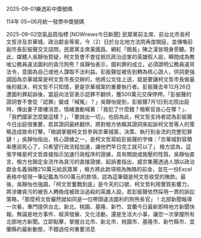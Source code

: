 
2025-09-01樂透彩中獎號碼

                                
114年 05~06月統一發票中獎號碼
                             
2025-09-02空氣品質指標
                              [NOWnews今日新聞] 民眾黨前主席、前台北市長柯文哲涉及京華城、政治獻金等案，今（2）日於台北地方法院再度開庭，並傳喚前副市長彭振聲交叉詰問，民眾黨主席黃國昌、網紅「館長」陳之漢皆現身旁聽。對此，媒體人吳靜怡質疑，柯文哲會不會從抵抗政治迫害的英雄假人設，瞬間成為教唆公務員違法圖利的貪污狗熊？吳靜怡表示，圖利罪的成立，必須證明公務員違背法令，意圖為自己或他人謀取不法利益。彭振聲從被告到轉為核心證人，供詞更強調因為京華城案是柯文哲市長交辦的，他將公文往上送，就是要讓柯文哲市長做最後的裁決，柯文哲不只知情，更是京華城案的重要執行者。彭振聲去年12月26日遭圖利罪起訴後，當庭向法官表示認罪不翻供，獲500萬元交保停押。「彭振聲的證詞會不會從『認罪』變成『喊冤』？」吳靜怡提到，彭振聲7月1日到北院出庭時，傳出妻子墜樓消息，情緒激動喊著：「我犯了什麼錯？檢察官良心在哪？」、「我們國家怎麼變這樣？」、「要說出一切」。也因為此，柯文哲支持者認為彭振聲今日出庭很重要，若其證詞最終翻供，將對檢方依賴其證詞來起訴柯文哲等人的策略造成致命打擊。「檢調掌握柯文哲參與京華城案，決策、執行到金流的完整犯罪鏈！」吳靜怡指出，核心證據之一，是柯文哲寫給彭振聲的字條：「京華城對容積率應該死心了，只希望行政流程加速，讓他們早日完工就可以了」 檢方認為，這張字條是柯文哲直接指示加速行政程序的證據，具有關說或施壓的性質。吳靜怡直言，檢方也鎖定金流作為貪污的直接證據，起訴書指出，威京集團透過人頭以政治獻金名義捐贈210萬元給民眾黨 ，檢方將此款項視為賄賂的前金，並在一份Excel表格中發現一筆記載為1500萬元的款項，認為這筆錢是柯文哲收受的賄款。最後，吳靜怡也強調，「柯文哲奮戰到底」是今天的口號，柯文哲利用實質影響力，將涉嫌貪污的被告人轉換成被政治追殺的英雄人設，若彭振聲依然採用一貫的訴訟策略，「那麼柯文哲儼然就如同是一位帶頭違法圖利的狗熊長官」！北部新聞報導一次看，專門提供台北、新北、桃園、基隆、新竹、宜蘭今日最新即時地方新聞快報。無論是地方事件、經濟發展、文化活動，還是生活大小事，讓您一次掌握所有北部地方新聞。立即點擊，掌握台北市、新北市、桃園市、基隆市、新竹縣市、宜蘭縣的最新動態，不錯過任何重要消息